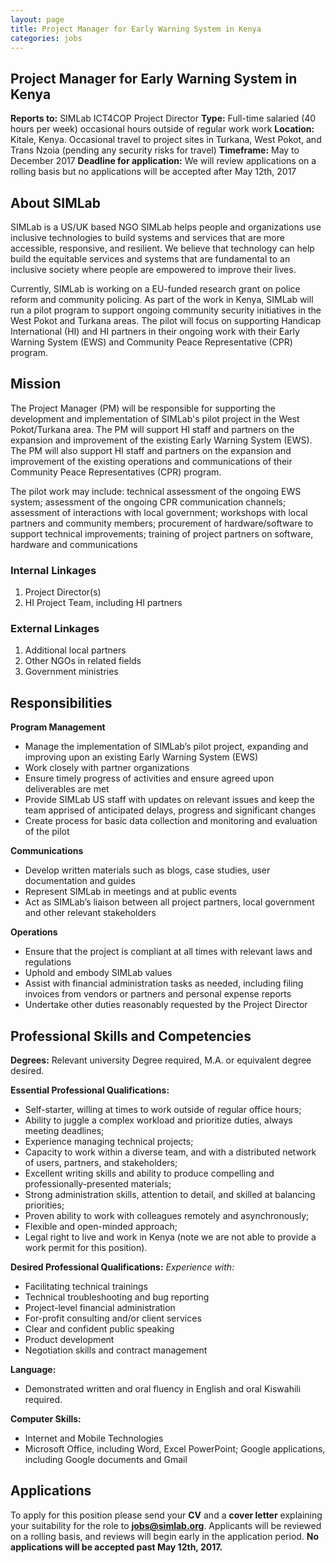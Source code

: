 ```yaml
---
layout: page
title: Project Manager for Early Warning System in Kenya
categories: jobs
---
```

## Project Manager for Early Warning System in Kenya

**Reports to:** SIMLab ICT4COP Project Director
**Type:** Full-time salaried (40 hours per week) occasional hours outside of regular work work **Location:** Kitale, Kenya. Occasional travel to project sites in Turkana, West Pokot, and Trans Nzoia (pending any security risks for travel)
**Timeframe:** May to December 2017
**Deadline for application:** We will review applications on a rolling basis but no applications will be accepted after May 12th, 2017

## About SIMLab
SIMLab is a US/UK based NGO SIMLab helps people and organizations use inclusive technologies to build systems and services that are more accessible, responsive, and resilient. We believe that technology can help build the equitable services and systems that are fundamental to an inclusive society where people are empowered to improve their lives.

Currently, SIMLab is working on a EU-funded research grant on police reform and community policing. As part of the work in Kenya, SIMLab will run a pilot program to support ongoing community security initiatives in the West Pokot and Turkana areas. The pilot will focus on supporting Handicap International (HI) and HI partners in their ongoing work with their Early Warning System (EWS) and Community Peace Representative (CPR) program.

## Mission
The Project Manager (PM) will be responsible for supporting the development and implementation of SIMLab's pilot project in the West Pokot/Turkana area. The PM will support HI staff and partners on the expansion and improvement of the existing Early Warning System (EWS). The PM will also support HI staff and partners on the expansion and improvement of the existing operations and communications of their Community Peace Representatives (CPR) program.

The pilot work may include: technical assessment of the ongoing EWS system; assessment of the ongoing CPR communication channels; assessment of interactions with local government; workshops with local partners and community members; procurement of hardware/software to support technical improvements; training of project partners on software, hardware and communications

### Internal Linkages
1. Project Director(s)
2. HI Project Team, including HI partners

### External Linkages
1. Additional local partners
2. Other NGOs in related fields
3. Government ministries

## Responsibilities
**Program Management**
* Manage the implementation of SIMLab’s pilot project, expanding and improving upon an existing Early Warning System (EWS)
* Work closely with partner organizations
* Ensure timely progress of activities and ensure agreed upon deliverables are met
* Provide SIMLab US staff with updates on relevant issues and keep the team apprised of anticipated delays, progress and significant changes
* Create process for basic data collection and monitoring and evaluation of the pilot

**Communications**
* Develop written materials such as blogs, case studies, user documentation and guides
* Represent SIMLab in meetings and at public events
* Act as SIMLab’s liaison between all project partners, local government and other relevant stakeholders

**Operations**
* Ensure that the project is compliant at all times with relevant laws and regulations
* Uphold and embody SIMLab values
* Assist with financial administration tasks as needed, including filing invoices from vendors or partners and personal expense reports
* Undertake other duties reasonably requested by the Project Director

## Professional Skills and Competencies

**Degrees:** Relevant university Degree required, M.A. or equivalent degree desired.  

**Essential Professional Qualifications:**
* Self-starter, willing at times to work outside of regular office hours;
* Ability to juggle a complex workload and prioritize duties, always meeting deadlines;
* Experience managing technical projects;
* Capacity to work within a diverse team, and with a distributed network of users, partners, and stakeholders;
* Excellent writing skills and ability to produce compelling and professionally-presented materials;
* Strong administration skills, attention to detail, and skilled at balancing priorities;
* Proven ability to work with colleagues remotely and asynchronously;
* Flexible and open-minded approach;
* Legal right to live and work in Kenya (note we are not able to provide a work permit for this position).

**Desired Professional Qualifications:**
*Experience with:*
* Facilitating technical trainings
* Technical troubleshooting and bug reporting
* Project-level financial administration
* For-profit consulting and/or client services
* Clear and confident public speaking
* Product development
* Negotiation skills and contract management

**Language:**
* Demonstrated written and oral fluency in English and oral Kiswahili required.

**Computer Skills:**
* Internet and Mobile Technologies
* Microsoft Office, including Word, Excel PowerPoint; Google applications, including Google documents and Gmail

## Applications
To apply for this position please send your **CV** and a **cover letter** explaining your suitability for the role to **jobs@simlab.org**.  Applicants will be reviewed on a rolling basis, and reviews will begin early in the application period. **No applications will be accepted past May 12th, 2017.**
